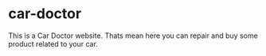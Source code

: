 # car-doctor
This is a Car Doctor website. Thats mean here you can repair and buy some product related to your car.
